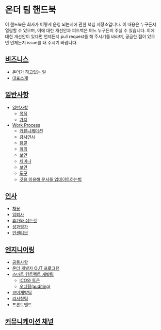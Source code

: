 # 온더 팀 핸드북
이 핸드북은 회사가 어떻게 운영 되는지에 관한 핵심 저장소입니다. 이 내용은 누구든지 열람할 수 있으며, 이에 대한 개선안과 피드백은 어느 누구든지 주실 수 있습니다. 이에 대한 개선안이 있다면 언제든지 pull request를 해 주시기를 바라며, 궁금한 점이 있으면 언제든지 issue를 내 주시기 바랍니다.

## [비즈니스](https://github.com/Onther-Tech/handbook/blob/master/Business/BUSINESS.md)
* [온더가 하고있는 일](https://github.com/Onther-Tech/handbook/blob/master/Business/BUSINESS.md#%EC%98%A8%EB%8D%94%EA%B0%80-%ED%95%98%EA%B3%A0%EC%9E%88%EB%8A%94-%EC%9D%BC)
* [대표소개](https://github.com/Onther-Tech/handbook/blob/master/Business/BUSINESS.md#%EB%8C%80%ED%91%9C%EC%86%8C%EA%B0%9C)

## [일반사항](https://github.com/Onther-Tech/handbook/blob/master/general/GENERAL.md#%EC%9D%BC%EB%B0%98%EC%82%AC%ED%95%AD)
  * [일반사항](./general/GENERAL.md#일반사항)
    * [목적](https://github.com/Onther-Tech/handbook/blob/master/general/GENERAL.md#%EB%AA%A9%EC%A0%81)
    * [가치](https://github.com/Onther-Tech/handbook/blob/master/general/GENERAL.md#%EA%B0%80%EC%B9%98)
  * [Work Process](https://github.com/Onther-Tech/handbook/blob/master/general/WorkProcess.md#work-process)
    * [커뮤니케이션](https://github.com/Onther-Tech/handbook/blob/master/general/WorkProcess.md#%EC%BB%A4%EB%AE%A4%EB%8B%88%EC%BC%80%EC%9D%B4%EC%85%98)
    * [감사인사](https://github.com/Onther-Tech/handbook/blob/master/general/WorkProcess.md#%EA%B0%90%EC%82%AC%EC%9D%B8%EC%82%AC)
    * [팀콜](https://github.com/Onther-Tech/handbook/blob/master/general/WorkProcess.md#%ED%8C%80%EC%BD%9C)
    * [회의](https://github.com/Onther-Tech/handbook/blob/master/general/WorkProcess.md#%ED%9A%8C%EC%9D%98)
    * [보안](https://github.com/Onther-Tech/handbook/blob/master/general/WorkProcess.md#%EB%B3%B4%EC%95%88)
    * [세미나](https://github.com/Onther-Tech/handbook/blob/master/general/WorkProcess.md#%EC%84%B8%EB%AF%B8%EB%82%98)
    * [보안](https://github.com/Onther-Tech/handbook/blob/master/general/WorkProcess.md#%EB%B3%B4%EC%95%88)
    * [도구](https://github.com/Onther-Tech/handbook/blob/master/general/WorkProcess.md#%EB%8F%84%EA%B5%AC)
    * [깃을 이용해 문서를 업데이트하는법](https://github.com/Onther-Tech/handbook/blob/master/general/GENERAL.md#%EA%B9%83%EC%9D%84-%EC%9D%B4%EC%9A%A9%ED%95%B4-%EB%AC%B8%EC%84%9C%EB%A5%BC-%EC%97%85%EB%8D%B0%EC%9D%B4%ED%8A%B8%ED%95%98%EB%8A%94%EB%B2%95)

## [인사](https://github.com/Onther-Tech/handbook/blob/master/HR/HUMAN.md#%EC%9D%B8%EC%82%AC)
  * [채용](https://github.com/Onther-Tech/handbook/blob/master/human/HUMAN.md#%EC%B1%84%EC%9A%A9)
  * [입퇴사](https://github.com/Onther-Tech/handbook/blob/master/human/HUMAN.md#%EC%9E%85%ED%87%B4%EC%82%AC)
  * [휴가와 쉬는것](https://github.com/Onther-Tech/handbook/blob/master/human/HUMAN.md#%ED%9C%B4%EA%B0%80%EC%99%80-%EC%89%AC%EB%8A%94%EA%B2%83)
  * [성과평가](https://github.com/Onther-Tech/handbook/blob/master/HR/HUMAN.md#%EC%84%B1%EA%B3%BC%ED%8F%89%EA%B0%80)
  * [인센티브](https://github.com/Onther-Tech/handbook/blob/master/human/HUMAN.md#%EC%9D%B8%EC%84%BC%ED%8B%B0%EB%B8%8C)
  <!-- * [공금사용](https://github.com/Onther-Tech/handbook/blob/master/human/HUMAN.md#%EA%B3%B5%EA%B8%88%EC%82%AC%EC%9A%A9) -->

## [엔지니어링](./engineering/ENGINEERING.md)
  * [공통사항](https://github.com/Onther-Tech/handbook/blob/master/engineering/ENGINEERING.md#%EA%B3%B5%ED%86%B5%EC%82%AC%ED%95%AD)
  * [온더 개발자 OJT 프로그램](https://github.com/Onther-Tech/handbook/blob/master/engineering/ENGINEERING.md#%EA%B0%9C%EB%B0%9C%EC%9E%90-ojt-%ED%94%84%EB%A1%9C%EA%B7%B8%EB%9E%A8)
  * [스마트 컨트렉트 개발팀](https://github.com/Onther-Tech/handbook/blob/master/engineering/ENGINEERING.md#%EC%8A%A4%EB%A7%88%ED%8A%B8-%EC%BB%A8%ED%8A%B8%EB%A0%89%ED%8A%B8-%EA%B0%9C%EB%B0%9C%ED%8C%80)
    * [ICO와 토큰](https://github.com/Onther-Tech/handbook/blob/master/engineering/ENGINEERING.md#ico%EC%99%80-%ED%86%A0%ED%81%B0)
    * [오디팅(auditing)](https://github.com/Onther-Tech/handbook/blob/master/engineering/ENGINEERING.md#%EC%98%A4%EB%94%94%ED%8C%85)
  * [코어개발팀](https://github.com/Onther-Tech/handbook/blob/master/engineering/ENGINEERING.md#%EC%BD%94%EC%96%B4-%EA%B0%9C%EB%B0%9C)
  * [리서칭팀](https://github.com/Onther-Tech/handbook/blob/master/engineering/ENGINEERING.md#%EB%A6%AC%EC%84%9C%EC%B2%98)
  * 프론트엔드


## [커뮤니케이션 채널](https://github.com/Onther-Tech/handbook/blob/master/Communication%20Channel/CommunicationChannel.md#%EC%BB%A4%EB%AE%A4%EB%8B%88%EC%BC%80%EC%9D%B4%EC%85%98-%EC%B1%84%EB%84%90)

  <!-- * 웹사이트
  * 블로그
  * SNS 가이드라인
  * 제품 -->

<!-- ## [재무회계]() -->

<!-- ## [법무]() -->
